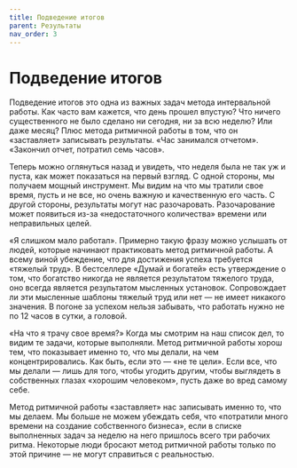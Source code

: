 ```yaml
---
title: Подведение итогов
parent: Результаты
nav_order: 3
---
```


# Подведение итогов

Подведение итогов это одна из важных задач метода интервальной
работы. Как часто вам кажется, что день прошел впустую? Что ничего
существенного не было сделано ни сегодня, ни за всю неделю? Или даже
месяц? Плюс метода ритмичной работы в том, что он «заставляет»
записывать результаты. «Час занимался отчетом». «Закончил отчет,
потратил семь часов».

Теперь можно оглянуться назад и увидеть, что неделя была не так уж и
пуста, как может показаться на первый взгляд. С одной стороны, мы
получаем мощный инструмент. Мы видим на что мы тратили свое время,
пусть и не все, но очень важную и качественную его часть. С другой
стороны, результаты могут нас разочаровать. Разочарование может
появиться из-за «недостаточного количества» времени или неправильных
целей.

«Я слишком мало работал». Примерно такую фразу можно услышать от
людей, которые начинают практиковать метод ритмичной работы. А всему
виной убеждение, что для достижения успеха требуется «тяжелый труд». В
бестселлере «Думай и богатей» есть утверждение о том, что богатство
никогда не является результатом тяжелого труда, оно всегда является
результатом мысленных установок. Сопровождает ли эти мысленные шаблоны
тяжелый труд или нет — не имеет никакого значения. В погоне за успехом
нельзя забывать, что работать нужно не по 12 часов в сутки, а головой.

«На что я трачу свое время?» Когда мы смотрим на наш список дел, то
видим те задачи, которые выполняли. Метод ритмичной работы хорош тем,
что показывает именно то, что мы делали, на чем концентрировались. Как
быть, если это — «не те цели». Если все, что мы делали — лишь для
того, чтобы угодить другим, чтобы выглядеть в собственных глазах
«хорошим человеком», пусть даже во вред самому себе.

Метод ритмичной работы «заставляет» нас записывать именно то, что мы
делаем. Мы больше не можем убеждать себя, что «потратили много времени
на cоздание собственного бизнеса», если в списке выполненных задач за
неделю на него пришлось всего три рабочих ритма. Некоторые люди
бросают метод ритмичной работы только по этой причине — не могут
справиться с реальностью.
